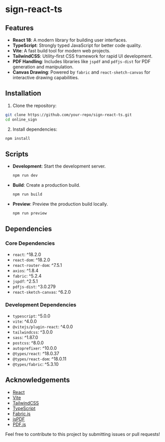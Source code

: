 # sign-react-ts

## Features

- **React 18**: A modern library for building user interfaces.
- **TypeScript**: Strongly typed JavaScript for better code quality.
- **Vite**: A fast build tool for modern web projects.
- **TailwindCSS**: Utility-first CSS framework for rapid UI development.
- **PDF Handling**: Includes libraries like `jspdf` and `pdfjs-dist` for PDF generation and manipulation.
- **Canvas Drawing**: Powered by `fabric` and `react-sketch-canvas` for interactive drawing capabilities.

## Installation

1. Clone the repository:
  ```bash
  git clone https://github.com/your-repo/sign-react-ts.git
  cd online_sign
  ```

2. Install dependencies:
  ```bash
  npm install
  ```

## Scripts

- **Development**: Start the development server.
  ```bash
  npm run dev
  ```

- **Build**: Create a production build.
  ```bash
  npm run build
  ```

- **Preview**: Preview the production build locally.
  ```bash
  npm run preview
  ```

## Dependencies

### Core Dependencies

- `react`: ^18.2.0
- `react-dom`: ^18.2.0
- `react-router-dom`: ^7.5.1
- `axios`: ^1.8.4
- `fabric`: ^5.2.4
- `jspdf`: ^2.5.1
- `pdfjs-dist`: ^3.0.279
- `react-sketch-canvas`: ^6.2.0

### Development Dependencies

- `typescript`: ^5.0.0
- `vite`: ^4.0.0
- `@vitejs/plugin-react`: ^4.0.0
- `tailwindcss`: ^3.0.0
- `sass`: ^1.87.0
- `postcss`: ^8.0.0
- `autoprefixer`: ^10.0.0
- `@types/react`: ^18.0.37
- `@types/react-dom`: ^18.0.11
- `@types/fabric`: ^5.3.10

## Acknowledgements

- [React](https://reactjs.org/)
- [Vite](https://vitejs.dev/)
- [TailwindCSS](https://tailwindcss.com/)
- [TypeScript](https://www.typescriptlang.org/)
- [Fabric.js](http://fabricjs.com/)
- [jsPDF](https://github.com/parallax/jsPDF)
- [PDF.js](https://mozilla.github.io/pdf.js/)

Feel free to contribute to this project by submitting issues or pull requests!